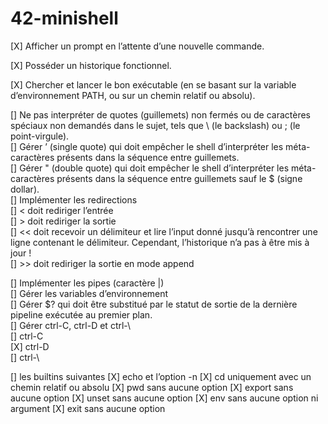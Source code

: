 # 42-minishell

[X] Afficher un prompt en l’attente d’une nouvelle commande.  

[X] Posséder un historique fonctionnel.  

[X] Chercher et lancer le bon exécutable (en se basant sur la variable d’environnement
PATH, ou sur un chemin relatif ou absolu).  

[] Ne pas interpréter de quotes (guillemets) non fermés ou de caractères spéciaux non
demandés dans le sujet, tels que \ (le backslash) ou ; (le point-virgule).  
[] Gérer ’ (single quote) qui doit empêcher le shell d’interpréter les méta-caractères
présents dans la séquence entre guillemets.  
[] Gérer " (double quote) qui doit empêcher le shell d’interpréter les méta-caractères
présents dans la séquence entre guillemets sauf le $ (signe dollar).  
[] Implémenter les redirections  
		[] < doit rediriger l’entrée  
		[] > doit rediriger la sortie  
		[]  << doit recevoir un délimiteur et lire l’input donné jusqu’à rencontrer une ligne contenant le délimiteur. Cependant, l’historique n’a pas à être mis à jour !  
		[] >> doit rediriger la sortie en mode append  
		
[] Implémenter les pipes (caractère |)  
[] Gérer les variables d’environnement  
[] Gérer $? qui doit être substitué par le statut de sortie de la dernière pipeline
exécutée au premier plan.  
[] Gérer ctrl-C, ctrl-D et ctrl-\  
		[] ctrl-C  
		[X] ctrl-D  
		[] ctrl-\  

[] les builtins suivantes
		[X] echo et l’option -n
		[X] cd uniquement avec un chemin relatif ou absolu
		[X] pwd sans aucune option
		[X] export sans aucune option
		[X] unset sans aucune option
		[X] env sans aucune option ni argument
		[X] exit sans aucune option